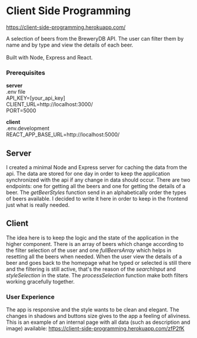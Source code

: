 # Client Side Programming 
https://client-side-programming.herokuapp.com/

A selection of beers from the BreweryDB API. The user can filter them by name and by type and view the details of each beer. 
<br><br>
Built with Node, Express and React.

### Prerequisites
<strong>server</strong><br>
.env file<br>
API_KEY=[your_api_key]<br>
CLIENT_URL=http://localhost:3000/<br>
PORT=5000<br>

<strong>client</strong><br>
.env.development<br>
REACT_APP_BASE_URL=http://localhost:5000/


## Server
I created a minimal Node and Express server for caching the data from the api. The data are stored for one day in order to keep the application synchronized with the api if any change in data should occur. There are two endpoints: one for getting all the beers and one for getting the details of a beer. 
The <em>getBeerStyles</em> function send in an alphabetically order the types of beers available. I decided to write it here in order to keep in the frontend just what is really needed.

## Client
The idea here is to keep the logic and the state of the application in the higher component. There is an array of beers which change according to the filter selection of the user and one <em>fullBeersArray</em> which helps in resetting all the beers when needed. When the user view the details of a beer and goes back to the homepage what he typed or selected is still there  and the filtering is still active, that's the reason of the <em>searchInput</em> and <em>styleSelection</em> in the state. The <em>processSelection</em> function make both filters working gracefully together.

### User Experience
The app is responsive and the style wants to be clean and elegant. The changes in shadows and buttons size gives to the app a feeling of aliviness. This is an example of an internal page with all data (such as description and image) available: https://client-side-programming.herokuapp.com/zfP2fK


